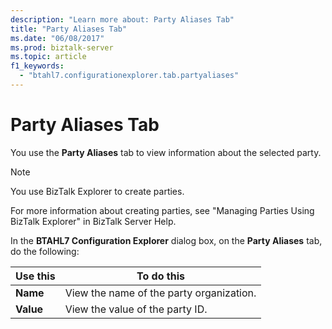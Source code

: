 ```yaml
---
description: "Learn more about: Party Aliases Tab"
title: "Party Aliases Tab"
ms.date: "06/08/2017"
ms.prod: biztalk-server
ms.topic: article
f1_keywords: 
  - "btahl7.configurationexplorer.tab.partyaliases"
---
```

# Party Aliases Tab
You use the **Party Aliases** tab to view information about the selected party.  
  
> [!NOTE]
>  You use BizTalk Explorer to create parties.  
  
 For more information about creating parties, see "Managing Parties Using BizTalk Explorer" in BizTalk Server Help.  
  
 In the **BTAHL7 Configuration Explorer** dialog box, on the **Party Aliases** tab, do the following:  
  
|Use this|To do this|  
|--------------|----------------|  
|**Name**|View the name of the party organization.|  
|**Value**|View the value of the party ID.|
